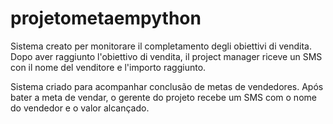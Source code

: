 # projetometaempython

Sistema creato per monitorare il completamento degli obiettivi di vendita. Dopo aver raggiunto l'obiettivo di vendita, il project manager riceve un SMS con il nome del venditore e l'importo raggiunto.

Sistema criado para acompanhar conclusão de metas de vendedores. Após bater a meta de vendar, o gerente do projeto recebe um SMS com o nome do vendedor e o valor alcançado.
